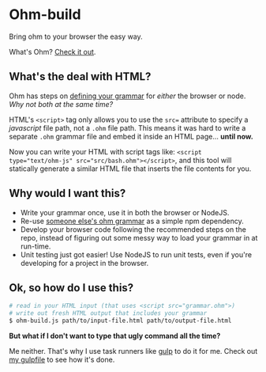 # Ohm-build

Bring ohm to your browser the easy way.

What's Ohm? [Check it out](https://github.com/cdglabs/ohm).

## What's the deal with HTML?

Ohm has steps on [defining your
grammar](https://github.com/cdglabs/ohm#defining-grammars) for *either* the
browser or node. *Why not both at the same time?*

HTML's `<script>` tag only allows you to use the `src=` attribute to specify a
*javascript* file path, not a `.ohm` file path. This means it was hard to write
a separate `.ohm` grammar file and embed it inside an HTML page... **until now.**

Now you can write your HTML with script tags like: `<script type="text/ohm-js"
src="src/bash.ohm"></script>`, and this tool will statically generate a similar
HTML file that inserts the file contents for you.

## Why would I want this?

 - Write your grammar once, use it in both the browser or NodeJS.
 - Re-use [someone else's ohm
   grammar](https://www.npmjs.com/search?q=ohm+grammar) as a simple npm
   dependency.
 - Develop your browser code following the recommended steps on the repo,
   instead of figuring out some messy way to load your grammar in at run-time.
 - Unit testing just got easier! Use NodeJS to run unit tests, even if you're
   developing for a project in the browser.

## Ok, so how do I use this?

```Bash
# read in your HTML input (that uses <script src="grammar.ohm">)
# write out fresh HTML output that includes your grammar
$ ohm-build.js path/to/input-file.html path/to/output-file.html
```

**But what if I don't want to type that ugly command all the time?**

Me neither. That's why I use task runners like [gulp](http://gulpjs.com/) to do
it for me. Check out [my
gulpfile](https://github.com/nfischer/BashToShellJS/blob/master/gulpfile.js) to
see how it's done.
